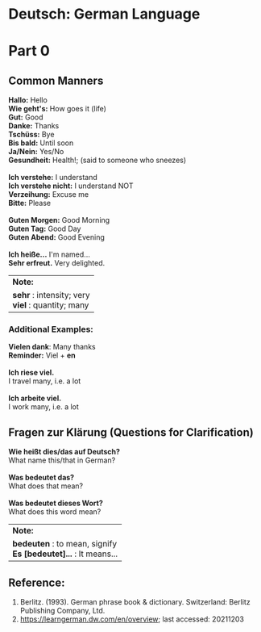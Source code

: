 # Deutsch: German Language
# Part 0
## Common Manners
<b>Hallo:</b> Hello<br/>
<b>Wie geht's:</b> How goes it (life)<br/>
<b>Gut:</b> Good<br/>
<b>Danke:</b> Thanks<br/>
<b>Tschüss:</b> Bye<br/>
<b>Bis bald:</b> Until soon<br/>
<b>Ja/Nein:</b> Yes/No<br/>
<b>Gesundheit:</b> Health!; (said to someone who sneezes)<br/>
<br/>
<b>Ich verstehe:</b> I understand<br/>
<b>Ich verstehe nicht:</b> I understand NOT<br/>
<b>Verzeihung:</b> Excuse me<br/>
<b>Bitte:</b> Please<br/>
<br/>
<b>Guten Morgen:</b> Good Morning<br/>
<b>Guten Tag:</b> Good Day<br/>
<b>Guten Abend:</b> Good Evening<br/>
<br/>
<b>Ich heiße...</b> I'm named...<br/>
<b>Sehr erfreut.</b> Very delighted.<br/>

<table>
  <tr>
     <td>
      <b>Note:</b>
    </td>
  </tr>
  <tr>
    <td>
      <b>sehr</b> : intensity; very<br/>
      <b>viel</b> : quantity; many<br/>
    </td>
  </tr>
</table>

### Additional Examples:
<b>Vielen dank</b>: Many thanks<br/>
<b>Reminder:</b> Viel + <b>en</b><br/>
<br/>
<b>Ich riese viel.</b><br/>
I travel many, i.e. a lot<br/>
<br/>
<b>Ich arbeite viel.</b><br/>
I work many, i.e. a lot<br/>

## Fragen zur Klärung (Questions for Clarification)
<b>Wie heißt dies/das auf Deutsch?</b><br/>
What name this/that in German?<br/>
<br/>
<b>Was bedeutet das?</b><br/>
What does that mean?<br/>
<br/>
<b>Was bedeutet dieses Wort?</b><br/>
What does this word mean?<br/>

<table>
  <tr>
     <td>
      <b>Note:</b>
    </td>
  </tr>
  <tr>
    <td>
      <b>bedeuten</b> : to mean, signify<br/>
      <b>Es [bedeutet]...</b> : It means...<br/>      
    </td>
  </tr>
</table>

## Reference:
1) Berlitz. (1993). German phrase book & dictionary. Switzerland: Berlitz Publishing Company, Ltd.<br/>
2) https://learngerman.dw.com/en/overview; last accessed: 20211203
